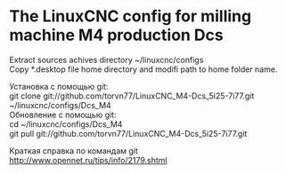 # The LinuxCNC config for milling machine M4 production Dcs<br>
Extract sources achives directory ~/linuxcnc/configs<br>
Copy *.desktop file home directory and modifi path to home folder name.<br>

Установка с помощью git:<br>
git clone git://github.com/torvn77/LinuxCNC_M4-Dcs_5i25-7i77.git ~/linuxcnc/configs/Dcs_M4<br>
Обновление с помощью git:<br>
cd ~/linuxcnc/configs/Dcs_M4<br>
git pull git://github.com/torvn77/LinuxCNC_M4-Dcs_5i25-7i77.git <br>

Краткая справка по командам git
http://www.opennet.ru/tips/info/2179.shtml
